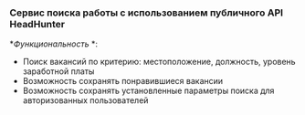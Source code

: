### Сервис поиска работы с использованием публичного API HeadHunter
**Функциональность* *:
- Поиск вакансий по критерию: местоположение, должность, уровень заработной платы
- Возможность сохранять понравившиеся вакансии
- Возможность сохранять установленные параметры поиска для авторизованных пользователей